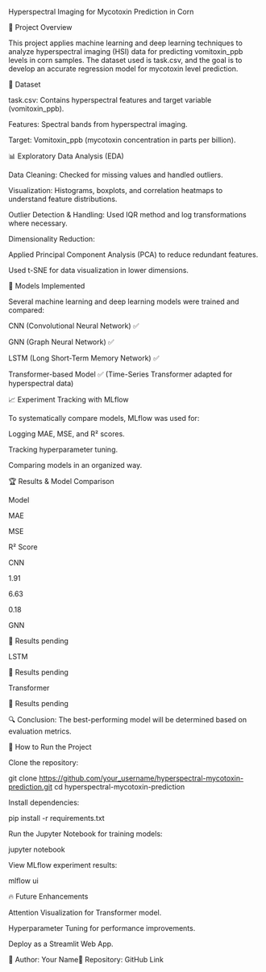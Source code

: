 Hyperspectral Imaging for Mycotoxin Prediction in Corn

📌 Project Overview

This project applies machine learning and deep learning techniques to analyze hyperspectral imaging (HSI) data for predicting vomitoxin_ppb levels in corn samples. The dataset used is task.csv, and the goal is to develop an accurate regression model for mycotoxin level prediction.

💂️️ Dataset

task.csv: Contains hyperspectral features and target variable (vomitoxin_ppb).

Features: Spectral bands from hyperspectral imaging.

Target: Vomitoxin_ppb (mycotoxin concentration in parts per billion).

📊 Exploratory Data Analysis (EDA)

Data Cleaning: Checked for missing values and handled outliers.

Visualization: Histograms, boxplots, and correlation heatmaps to understand feature distributions.

Outlier Detection & Handling: Used IQR method and log transformations where necessary.

Dimensionality Reduction:

Applied Principal Component Analysis (PCA) to reduce redundant features.

Used t-SNE for data visualization in lower dimensions.

🏰️ Models Implemented

Several machine learning and deep learning models were trained and compared:

CNN (Convolutional Neural Network) ✅

GNN (Graph Neural Network) ✅

LSTM (Long Short-Term Memory Network) ✅

Transformer-based Model ✅ (Time-Series Transformer adapted for hyperspectral data)

📈 Experiment Tracking with MLflow

To systematically compare models, MLflow was used for:

Logging MAE, MSE, and R² scores.

Tracking hyperparameter tuning.

Comparing models in an organized way.

🏆 Results & Model Comparison

Model

MAE

MSE

R² Score

CNN

1.91

6.63

0.18

GNN

🌊 Results pending





LSTM

🌊 Results pending





Transformer

🌊 Results pending





🔍 Conclusion: The best-performing model will be determined based on evaluation metrics.

🚀 How to Run the Project

Clone the repository:

git clone https://github.com/your_username/hyperspectral-mycotoxin-prediction.git
cd hyperspectral-mycotoxin-prediction

Install dependencies:

pip install -r requirements.txt

Run the Jupyter Notebook for training models:

jupyter notebook

View MLflow experiment results:

mlflow ui

🔥 Future Enhancements

Attention Visualization for Transformer model.

Hyperparameter Tuning for performance improvements.

Deploy as a Streamlit Web App.

📌 Author: Your Name📌 Repository: GitHub Link